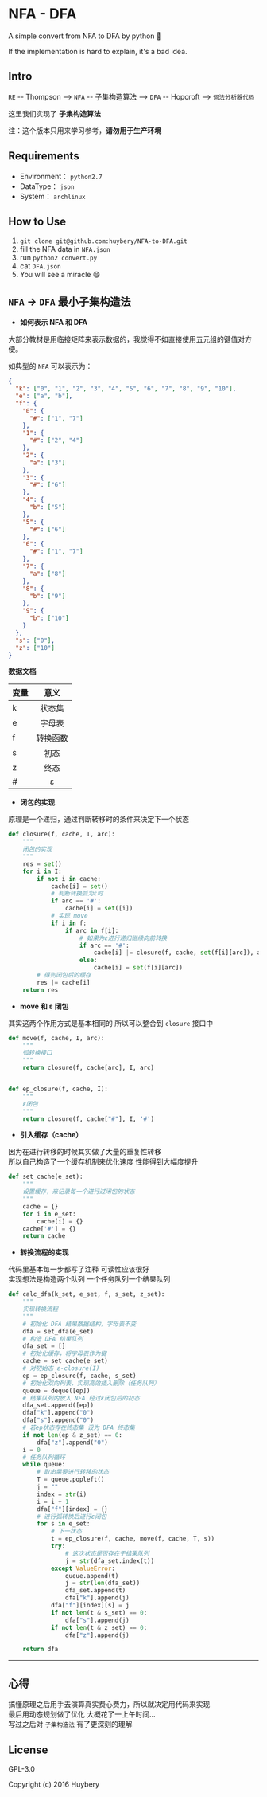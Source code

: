 # NFA - DFA

A simple convert from NFA to DFA by python :snake:

If the implementation is hard to explain, it's a bad idea.

## Intro

`RE` -- Thompson --> `NFA` -- 子集构造算法 --> `DFA` -- Hopcroft --> `词法分析器代码`

这里我们实现了 __子集构造算法__

注：这个版本只用来学习参考，__请勿用于生产环境__

## Requirements

- Environment： `python2.7`  
- DataType： `json`  
- System： `archlinux`

## How to Use

1. `git clone git@github.com:huybery/NFA-to-DFA.git`
2. fill the NFA data in `NFA.json`
3. run  `python2 convert.py`
4. cat `DFA.json`
5. You will see a miracle :smile:


## `NFA` -> `DFA` 最小子集构造法

- **如何表示 NFA 和 DFA**

大部分教材是用临接矩阵来表示数据的，我觉得不如直接使用五元组的键值对方便。

如典型的 `NFA` 可以表示为：

```json
{
  "k": ["0", "1", "2", "3", "4", "5", "6", "7", "8", "9", "10"],
  "e": ["a", "b"],
  "f": {
    "0": {
      "#": ["1", "7"]
    },
    "1": {
      "#": ["2", "4"]
    },
    "2": {
      "a": ["3"]
    },
    "3": {
      "#": ["6"]
    },
    "4": {
      "b": ["5"]
    },
    "5": {
      "#": ["6"]
    },
    "6": {
      "#": ["1", "7"]
    },
    "7": {
      "a": ["8"]
    },
    "8": {
      "b": ["9"]
    },
    "9": {
      "b": ["10"]
    }
  },
  "s": ["0"],
  "z": ["10"]
}
```

**数据文档**

| 变量        | 意义           |
| ------------- |:-------------:|
| k      | 状态集 |
| e      | 字母表 |
| f | 转换函数 |
| s | 初态  |
| z | 终态 |
| # | ε |

- **闭包的实现**

原理是一个递归，通过判断转移时的条件来决定下一个状态

```python
def closure(f, cache, I, arc):
    """
    闭包的实现
    """
    res = set()
    for i in I:
        if not i in cache:
            cache[i] = set()
            # 判断转换弧为ε时
            if arc == '#':
                cache[i] = set([i])
            # 实现 move
            if i in f:
                if arc in f[i]:
                    # 如果为ε进行递归继续向前转换
                    if arc == '#':
                        cache[i] |= closure(f, cache, set(f[i][arc]), arc)
                    else:
                        cache[i] = set(f[i][arc])
        # 得到闭包后的缓存
        res |= cache[i]
    return res
```

- **move 和 ε 闭包**

其实这两个作用方式是基本相同的 所以可以整合到 `closure` 接口中

```python
def move(f, cache, I, arc):
    """
    弧转换接口
    """
    return closure(f, cache[arc], I, arc)


def ep_closure(f, cache, I):
    """
    ε闭包
    """
    return closure(f, cache["#"], I, '#')
```

- **引入缓存（cache）**

因为在进行转移的时候其实做了大量的重复性转移  
所以自己构造了一个缓存机制来优化速度 性能得到大幅度提升

```python
def set_cache(e_set):
    """
    设置缓存，来记录每一个进行过闭包的状态
    """
    cache = {}
    for i in e_set:
        cache[i] = {}
    cache['#'] = {}
    return cache
```

- **转换流程的实现**

代码里基本每一步都写了注释 可读性应该很好  
实现想法是构造两个队列 一个任务队列一个结果队列  


```python
def calc_dfa(k_set, e_set, f, s_set, z_set):
    """
    实现转换流程
    """
    # 初始化 DFA 结果数据结构，字母表不变
    dfa = set_dfa(e_set)
    # 构造 DFA 结果队列
    dfa_set = []
    # 初始化缓存，将字母表作为键
    cache = set_cache(e_set)
    # 对初始态 ε-closure(I)
    ep = ep_closure(f, cache, s_set)
    # 初始化双向列表，实现高效插入删除（任务队列）
    queue = deque([ep])
    # 结果队列内放入 NFA 经过ε闭包后的初态
    dfa_set.append([ep])
    dfa["k"].append("0")
    dfa["s"].append("0")
    # 若ep状态存在终态集 设为 DFA 终态集
    if not len(ep & z_set) == 0:
        dfa["z"].append("0")
    i = 0
    # 任务队列循环
    while queue:
        # 取出需要进行转移的状态
        T = queue.popleft()
        j = ""
        index = str(i)
        i = i + 1
        dfa["f"][index] = {}
        # 进行弧转换后进行ε闭包
        for s in e_set:
            # 下一状态
            t = ep_closure(f, cache, move(f, cache, T, s))
            try:
                # 这次状态是否存在于结果队列
                j = str(dfa_set.index(t))
            except ValueError:
                queue.append(t)
                j = str(len(dfa_set))
                dfa_set.append(t)
                dfa["k"].append(j)
            dfa["f"][index][s] = j
            if not len(t & s_set) == 0:
                dfa["s"].append(j)
            if not len(t & z_set) == 0:
                dfa["z"].append(j)

    return dfa
```

---

## 心得

搞懂原理之后用手去演算真实费心费力，所以就决定用代码来实现  
最后用动态规划做了优化  大概花了一上午时间...  
写过之后对 `子集构造法` 有了更深刻的理解

## License

GPL-3.0

Copyright (c) 2016 Huybery
